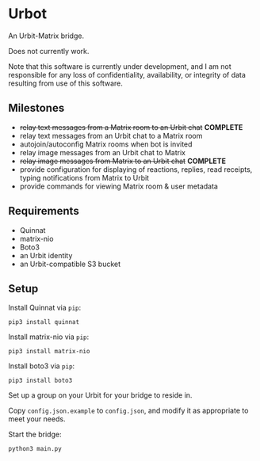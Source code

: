 # Urbot

An Urbit-Matrix bridge.

Does not currently work.

Note that this software is currently under development, and I am not responsible for any loss of confidentiality, availability, or integrity of data resulting from use of this software.

## Milestones

* ~~relay text messages from a Matrix room to an Urbit chat~~ **COMPLETE**
* relay text messages from an Urbit chat to a Matrix room
* autojoin/autoconfig Matrix rooms when bot is invited
* relay image messages from an Urbit chat to Matrix
* ~~relay image messages from Matrix to an Urbit chat~~ **COMPLETE**
* provide configuration for displaying of reactions, replies, read receipts, typing notifications from Matrix to Urbit
* provide commands for viewing Matrix room & user metadata

## Requirements

* Quinnat
* matrix-nio
* Boto3
* an Urbit identity
* an Urbit-compatible S3 bucket

## Setup

Install Quinnat via `pip`:

`pip3 install quinnat`

Install matrix-nio via `pip`:

`pip3 install matrix-nio`

Install boto3 via `pip`:

`pip3 install boto3`

Set up a group on your Urbit for your bridge to reside in.

Copy `config.json.example` to `config.json`, and modify it as appropriate to meet your needs.

Start the bridge:

`python3 main.py`
